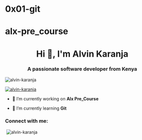 # 0x01-git
# alx-pre_course
<h1 align="center">Hi 👋, I'm Alvin Karanja</h1>
<h3 align="center">A passionate software developer from Kenya</h3>

<p align="left"> <img src="https://komarev.com/ghpvc/?username=alvin-karanja&label=Profile%20views&color=0e75b6&style=flat" alt="alvin-karanja" /> </p>

<p align="left"> <a href="https://github.com/ryo-ma/github-profile-trophy"><img src="https://github-profile-trophy.vercel.app/?username=alvin-karanja" alt="alvin-karanja" /></a> </p>

- 🔭 I’m currently working on **Alx Pre_Course**

- 🌱 I’m currently learning **Git**

<h3 align="left">Connect with me:</h3>
<p align="left">
</p>

<p>&nbsp;<img align="center" src="https://github-readme-stats.vercel.app/api?username=alvin-karanja&show_icons=true&locale=en" alt="alvin-karanja" /></p>

